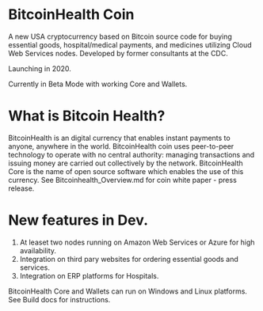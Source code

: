 # BitcoinHealth Coin
A new USA cryptocurrency based on Bitcoin source code for buying essential goods, hospital/medical payments, and medicines utilizing Cloud Web Services nodes.  Developed by former consultants at the CDC.

Launching in 2020.

Currently in Beta Mode with working Core and Wallets.

# What is Bitcoin Health?

BitcoinHealth is an digital currency that enables instant payments to anyone, anywhere in the world. BitcoinHealth coin uses peer-to-peer technology to operate with no central authority: managing transactions and issuing money are carried out collectively by the network. BitcoinHealth Core is the name of open source software which enables the use of this currency.
See Bitcoinhealth_Overview.md for coin white paper - press release.



# New features in Dev.

1.  At leaset two nodes running on Amazon Web Services or Azure for high availability.
2.  Integration on third pary websites for ordering essential goods and services. 
3.  Integration on ERP platforms for Hospitals.

BitcoinHealth Core and Wallets can run on Windows and Linux platforms. See Build docs for instructions.

